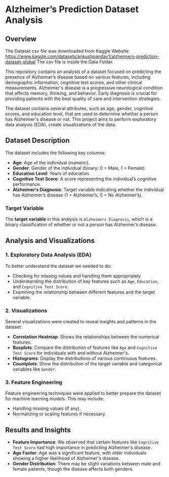 # Alzheimer’s Prediction Dataset Analysis

## Overview
The Dataset csv file was downloaded from Kaggle Website:
https://www.kaggle.com/datasets/ankushpanday1/alzheimers-prediction-dataset-global
The csv file is inside the Data Folder.

This repository contains an analysis of a dataset focused on predicting the presence of Alzheimer’s disease based on various features, including demographic information, cognitive test scores, and other clinical measurements. Alzheimer's disease is a progressive neurological condition that affects memory, thinking, and behavior. Early diagnosis is crucial for providing patients with the best quality of care and intervention strategies.

The dataset contains several attributes, such as age, gender, cognitive scores, and education level, that are used to determine whether a person has Alzheimer's disease or not. This project aims to perform exploratory data analysis (EDA), create visualizations of the data.

## Dataset Description

The dataset includes the following key columns:

- **Age**: Age of the individual (numeric).
- **Gender**: Gender of the individual (binary: 0 = Male, 1 = Female).
- **Education Level**: Years of education.
- **Cognitive Test Score**: A score representing the individual’s cognitive performance.
- **Alzheimer’s Diagnosis**: Target variable indicating whether the individual has Alzheimer’s disease (1 = Alzheimer’s, 0 = No Alzheimer’s).

### Target Variable

The **target variable** in this analysis is `Alzheimers Diagnosis`, which is a binary classification of whether or not a person has Alzheimer’s disease.

## Analysis and Visualizations

### 1. **Exploratory Data Analysis (EDA)**

To better understand the dataset we needed to do:
- Checking for missing values and handling them appropriately.
- Understanding the distribution of key features such as `Age`, `Education`, and `Cognitive Test Score`.
- Examining the relationship between different features and the target variable.

### 2. **Visualizations**

Several visualizations were created to reveal insights and patterns in the dataset:
- **Correlation Heatmap**: Shows the relationships between the numerical features.
- **Boxplots**: Compare the distribution of features like `Age` and `Cognitive Test Score` for individuals with and without Alzheimer's.
- **Histograms**: Display the distributions of various continuous features.
- **Countplots**: Show the distribution of the target variable and categorical variables like `Gender`.
  
### 3. **Feature Engineering**

Feature engineering techniques were applied to better prepare the dataset for machine learning models. This may include:
- Handling missing values (if any).
- Normalizing or scaling features if necessary.

## Results and Insights

- **Feature Importance**: We observed that certain features like `Cognitive Test Score` had high importance in predicting Alzheimer's disease.
- **Age Factor**: Age was a significant feature, with older individuals showing a higher likelihood of Alzheimer's disease.
- **Gender Distribution**: There may be slight variations between male and female patients, though the disease affects both genders.
  